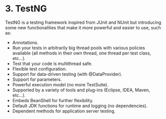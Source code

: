 # 3. TestNG

TestNG is a testing framework inspired from JUnit and NUnit but introducing some new functionalities that make it more powerful and easier to use, such as:

* Annotations.
* Run your tests in arbitrarily big thread pools with various policies available \(all methods in their own thread, one thread per test class, etc...\).
* Test that your code is multithread safe.
* Flexible test configuration.
* Support for data-driven testing \(with @DataProvider\).
* Support for parameters.
* Powerful execution model \(no more TestSuite\).
* Supported by a variety of tools and plug-ins \(Eclipse, IDEA, Maven, etc...\).
* Embeds BeanShell for further flexibility.
* Default JDK functions for runtime and logging \(no dependencies\).
* Dependent methods for application server testing.

